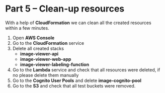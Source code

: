 # Part 5 – Clean-up resources

With a help of **CloudFormation** we can clean all the created resources within a few minutes.

1. Open **AWS Console**
2. Go to the **CloudFormation** service
3. Delete all created stacks
    - **image-viewer-api**
    - **image-viewer-web-app**
    - **image-viewer-labeling-function**
4. Go to the **Lambda** service and check that all resources were deleted, if no please delete them manually
5. Go to the **Cognito User Pools** and delete **image-cognito-pool**
6. Go to the **S3** and check that all test buckets were removed.
